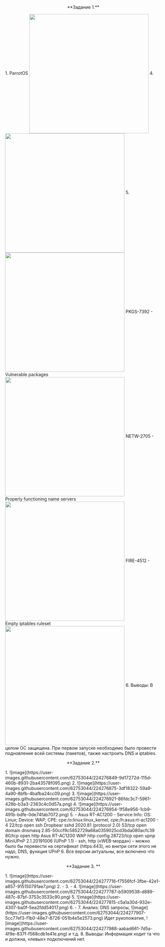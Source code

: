 <p align="center"> **Задание 1.** </p>
1.	
ParrotOS
<img src="https://user-images.githubusercontent.com/62753044/224276548-684fa5de-ef0d-4b20-8b34-9daf0f330d47.png" width="385px" align="center">
4.
<img src="https://user-images.githubusercontent.com/62753044/224276629-3e7750b5-79ea-440a-8ebd-8388b62653d6.png" width="385px" align="center">
5.
<img src="https://user-images.githubusercontent.com/62753044/224276661-48bbd31a-c740-40d4-aaf4-b4d3e5e62c09.png" width="385px" align="center">
PKGS-7392 - Vulnerable packages
<img src="(https://user-images.githubusercontent.com/62753044/224276696-1b3899a5-6f9b-434a-b1bb-9ca0c64db757.png" width="385px" align="center">
NETW-2705 - Properly functioning name servers
<img src="https://user-images.githubusercontent.com/62753044/224276726-929819fc-216f-49b7-b232-5c54ea01b22a.png" width="385px" align="center">
FIRE-4512 - Empty iptables ruleset
<img src="https://user-images.githubusercontent.com/62753044/224276760-7e5ff804-56ba-44f4-83f3-ab47bc4ef7d9.png" width="385px" align="center">
6. Выводы: В целом ОС защищена. При первом запуске необходимо было провести подновление всей системы (пакетов), также настроить DNS и iptables.

<p align="center"> **Задание 2.** </p>
1.
![image](https://user-images.githubusercontent.com/62753044/224276849-9d17272d-115d-460b-8931-2ba43578f095.png)
2.
![image](https://user-images.githubusercontent.com/62753044/224276875-3df18322-59a9-4a90-8bfb-4bafba24cc09.png)
3.
![image](https://user-images.githubusercontent.com/62753044/224276921-86fdc3c7-5961-428b-b3a3-2363c4c0d57a.png)
4.
![image](https://user-images.githubusercontent.com/62753044/224276954-1f58e956-1cb9-491b-bdfe-0de74fab7072.png)
5.
- Asus RT-AC1200
- Service Info: OS: Linux; Device: WAP; CPE: cpe:/o:linux:linux_kernel, cpe:/h:asus:rt-ac1200
- 4 
22/tcp    open  ssh     Dropbear sshd 2020.81 (protocol 2.0)
53/tcp    open  domain  dnsmasq 2.85-50ccf9c5852729a68a0359025cd3bda080acfc39
80/tcp    open  http    Asus RT-AC1200 WAP http config
28723/tcp open  upnp    MiniUPnP 2.1.20191006 (UPnP 1.1)
- ssh, http («WEB-морда») – можно было бы перевести на сертификат (https:443), но внктри сети этого не надо, DNS, функция UPnP
6.
 Все версии актуальны, все включено что нужно.

<p align="center"> **Задание 3. ** </p>
1.
![image](https://user-images.githubusercontent.com/62753044/224277716-f7556fcf-3fbe-42e1-a857-915150791ae7.png)
2. -
3. -
4.
![image](https://user-images.githubusercontent.com/62753044/224277787-b5909538-d889-487c-87bf-3753c3533c90.png)
5.
![image](https://user-images.githubusercontent.com/62753044/224277815-c5a1a30d-932e-4307-ba0f-5ea2fdd54017.png)
6. -
7. Анализ:
DNS запросы,
![image](https://user-images.githubusercontent.com/62753044/224277907-5cc77ef3-f1b0-48e7-8726-051b4e5e2573.png)
Идет рукопожатие,
![image](https://user-images.githubusercontent.com/62753044/224277988-aabad661-7d5a-4f9e-837f-f568cdb1e41e.png)
и т.д.
8. Выводы: Информация ходит та что и должна, «левых» подключений нет.
